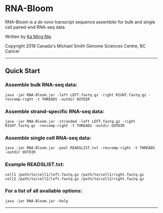 # RNA-Bloom

RNA-Bloom is a *de novo* transcript sequence assembler for bulk and single cell paired-end RNA-seq data.

Written by [Ka Ming Nip](mailto:kmnip@bcgsc.ca)

Copyright 2018 Canada's Michael Smith Genome Sciences Centre, BC Cancer

--------------------------------------------------------------------------------

## Quick Start

### Assemble bulk RNA-seq data:
```
java -jar RNA-Bloom.jar -left LEFT.fastq.gz -right RIGHT.fastq.gz -revcomp-right -t THREADS -outdir OUTDIR
```

### Assemble strand-specific RNA-seq data:
```
java -jar RNA-Bloom.jar -stranded -left LEFT.fastq.gz -right RIGHT.fastq.gz -revcomp-right -t THREADS -outdir OUTDIR
```

### Assemble single cell RNA-seq data:
```
java -jar RNA-Bloom.jar -pool READSLIST.txt -revcomp-right -t THREADS -outdir OUTDIR
```

### Example READSLIST.txt:
```
cell1 /path/to/cell1/left.fastq.gz /path/to/cell1/right.fastq.gz
cell2 /path/to/cell2/left.fastq.gz /path/to/cell2/right.fastq.gz
```

### For a list of all available options:
```
java -jar RNA-Bloom.jar -help
```

--------------------------------------------------------------------------------